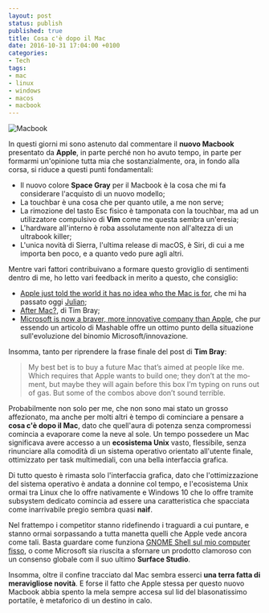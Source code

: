 ```yaml
---
layout: post
status: publish
published: true
title: Cosa c'è dopo il Mac
date: 2016-10-31 17:04:00 +0100
categories:
- Tech
tags:
- mac
- linux
- windows
- macos
- macbook
---
```


![Macbook](https://gitlab.com/dottorblaster/blog-images/raw/master/images/macbook_bokeh.jpg)

In questi giorni mi sono astenuto dal commentare il **nuovo Macbook** presentato da **Apple**, in parte perché non ho avuto tempo, in parte per formarmi un'opinione tutta mia che sostanzialmente, ora, in fondo alla corsa, si riduce a questi punti fondamentali:

- Il nuovo colore **Space Gray** per il Macbook è la cosa che mi fa considerare l'acquisto di un nuovo modello;
- La touchbar è una cosa che per quanto utile, a me non serve;
- La rimozione del tasto Esc fisico è tamponata con la touchbar, ma ad un utilizzatore compulsivo di **Vim** come me questa sembra un'eresia;
- L'hardware all'interno è roba assolutamente non all'altezza di un ultrabook killer;
- L'unica novità di Sierra, l'ultima release di macOS, è Siri, di cui a me importa ben poco, e a quanto vedo pure agli altri.

Mentre vari fattori contribuivano a formare questo groviglio di sentimenti dentro di me, ho letto vari feedback in merito a questo, che consiglio:

- [Apple just told the world it has no idea who the Mac is for](https://medium.com/charged-tech/apple-just-told-the-world-it-has-no-idea-who-the-mac-is-for-722a2438389b#.frtekf4w4), che mi ha passato oggi [Julian](https://blog.julianxhokaxhiu.com/);
- [After Mac?](https://www.tbray.org/ongoing/When/201x/2016/10/29/Post-Mac), di Tim Bray;
- [Microsoft is now a braver, more innovative company than Apple](http://mashable.com/2016/10/27/microsoft-better-apple/#n745nga.eqqW), che pur essendo un articolo di Mashable offre un ottimo punto della situazione sull'evoluzione del binomio Microsoft/innovazione.

Insomma, tanto per riprendere la frase finale del post di **Tim Bray**:

> My best bet is to buy a fu­ture Mac that’s aimed at peo­ple like me. Which re­quires that Ap­ple wants to build one; they don’t at the mo­men­t, but maybe they will again be­fore this box I’m typ­ing on runs out of gas. But some of the com­bos above don’t sound ter­ri­ble.

Probabilmente non solo per me, che non sono mai stato un grosso affezionato, ma anche per molti altri è tempo di cominciare a pensare a **cosa c'è dopo il Mac**, dato che quell'aura di potenza senza compromessi comincia a evaporare come la neve al sole. Un tempo possedere un Mac significava avere accesso a un **ecosistema Unix** vasto, flessibile, senza rinunciare alla comodità di un sistema operativo orientato all'utente finale, ottimizzato per task multimediali, con una bella interfaccia grafica.

Di tutto questo è rimasta solo l'interfaccia grafica, dato che l'ottimizzazione del sistema operativo è andata a donnine col tempo, e l'ecosistema Unix ormai tra Linux che lo offre nativamente e Windows 10 che lo offre tramite subsystem dedicato comincia ad essere una caratteristica che spacciata come inarrivabile pregio sembra quasi **naìf**.

Nel frattempo i competitor stanno ridefinendo i traguardi a cui puntare, e stanno ormai sorpassando a tutta manetta quelli che Apple vede ancora come tali. Basta guardare come funziona [GNOME Shell sul mio computer fisso](http://dottorblaster.it/2016/09/gnome-shell-dopo-tanto-tempo/), o come Microsoft sia riuscita a sfornare un prodotto clamoroso con un consenso globale com il suo ultimo **Surface Studio**.

Insomma, oltre il confine tracciato dal Mac sembra esserci **una terra fatta di meravigliose novità**. E forse il fatto che Apple stessa per questo nuovo Macbook abbia spento la mela sempre accesa sul lid del blasonatissimo portatile, è metaforico di un destino in calo.
